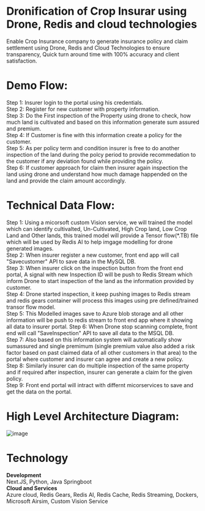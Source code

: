 # Dronification of Crop Insurar using Drone, Redis and cloud technologies
Enable Crop Insurance company to generate insurance policy and claim settlement using Drone, Redis and Cloud Technologies to ensure transparency, Quick turn around time with 100% accuracy and client satisfaction.  
# Demo Flow:  
Step 1: Insurer login to the portal using his credentials.  
Step 2: Register for new customer with property information.  
Step 3: Do the First inspection of the Property using drone to check, how much land is cultivated and based on this information generate sum assured and premium.  
Step 4: If Customer is fine with this information create a policy for the customer.  
Step 5: As per policy term and condition insurer is free to do another inspection of the land during the polcy period to provide recommedation to the customer if any deviation found while providing the policy.  
Step 6: If customer approach for claim then insurer again inspection the land using drone and understand how much damage happended on the land and provide the claim amount accordingly.  

# Technical Data Flow:  
Step 1: Using a micorsoft custom Vision service, we will trained the model which can identify cultivalted, Un-Cultivated, High Crop land, Low Crop Land and Other lands, this trained model will provide a Tensor flow(*.TB) file which will be used by Redis AI to help imgage modelling for drone generated images.  
Step 2: When insurer register a new customer, front end app will call "Savecustomer" API to save data in the MySQL DB.  
Step 3: When insurer click on the inspection button from the front end portal, A signal with new Inspection ID will be push to Redis Stream which inform Drone to start inspection of the land as the information provided by customer.  
Step 4: Drone started inspection, it keep pushing images to Redis stream and redis gears container will process this images using pre defined/trained transor flow model.  
Step 5: This Modelled  images save to Azure blob storage and all other information will be push to redis stream to front end app where it showing all data to insurer portal.   Step 6: When Drone stop scanning complete, front end will call "SaveInspection" API to save all data to the MSQL DB.  
Step 7: Also based on this information system will automatically show sumassured and single premimum (single premium value also added a risk factor based on past claimed data of all other customers in that area) to the portal where customer and insurer can agree and create a new policy.  
Step 8: Similarly insurer can do multiple inspection of the same property and if required after inspection, insurer can generate a claim for the given policy.      
Step 9: Front end portal will intract with differnt micorservices to save and get the data on the portal.   

# High Level Architecture Diagram:  
![image](https://user-images.githubusercontent.com/83917397/118265997-9d99c200-b4d7-11eb-9494-2c3f735b6041.png)


# Technology  
 **Development**  
   Next.JS, Python, Java Springboot     
   **Cloud and Services**  
   Azure cloud, Redis Gears, Redis AI, Redis Cache, Redis Streaming, Dockers, Microsoft Airsim, Custom Vision Service  
